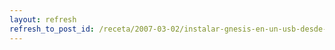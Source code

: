 ```yaml
---
layout: refresh
refresh_to_post_id: /receta/2007-03-02/instalar-gnesis-en-un-usb-desde-gnu-linux
---
```

